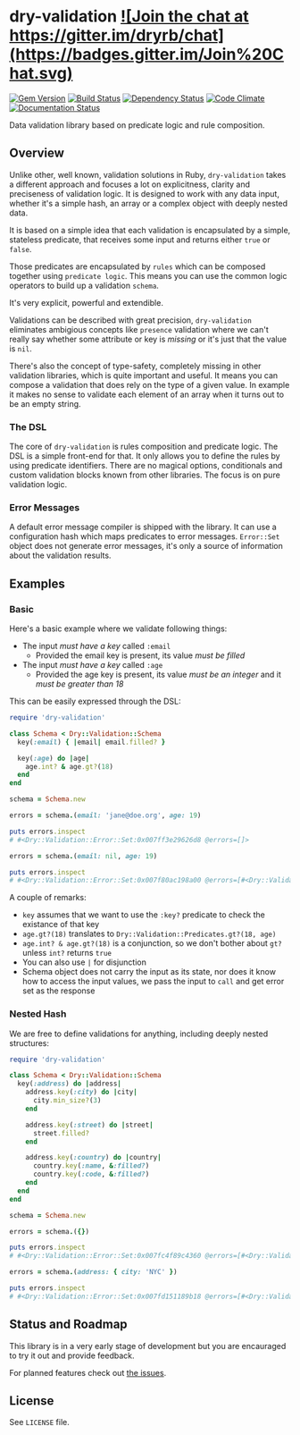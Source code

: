 # dry-validation <a href="https://gitter.im/dryrb/chat" target="_blank">![Join the chat at https://gitter.im/dryrb/chat](https://badges.gitter.im/Join%20Chat.svg)</a>

<a href="https://rubygems.org/gems/dry-validation" target="_blank">![Gem Version](https://badge.fury.io/rb/dry-validation.svg)</a>
<a href="https://travis-ci.org/dryrb/dry-validation" target="_blank">![Build Status](https://travis-ci.org/dryrb/dry-validation.svg?branch=master)</a>
<a href="https://gemnasium.com/dryrb/dry-validation" target="_blank">![Dependency Status](https://gemnasium.com/dryrb/dry-validation.svg)</a>
<a href="https://codeclimate.com/github/dryrb/dry-validation" target="_blank">![Code Climate](https://codeclimate.com/github/dryrb/dry-validation/badges/gpa.svg)</a>
<a href="http://inch-ci.org/github/dryrb/dry-validation" target="_blank">![Documentation Status](http://inch-ci.org/github/dryrb/dry-validation.svg?branch=master&style=flat)</a>

Data validation library based on predicate logic and rule composition.

## Overview

Unlike other, well known, validation solutions in Ruby, `dry-validation` takes
a different approach and focuses a lot on explicitness, clarity and preciseness
of validation logic. It is designed to work with any data input, whether it's a
simple hash, an array or a complex object with deeply nested data.

It is based on a simple idea that each validation is encapsulated by a simple,
stateless predicate, that receives some input and returns either `true` or `false`.

Those predicates are encapsulated by `rules` which can be composed together using
`predicate logic`. This means you can use the common logic operators to build up
a validation `schema`.

It's very explicit, powerful and extendible.

Validations can be described with great precision, `dry-validation` eliminates
ambigious concepts like `presence` validation where we can't really say whether
some attribute or key is *missing* or it's just that the value is `nil`.

There's also the concept of type-safety, completely missing in other validation
libraries, which is quite important and useful. It means you can compose a validation
that does rely on the type of a given value. In example it makes no sense to validate
each element of an array when it turns out to be an empty string.

### The DSL

The core of `dry-validation` is rules composition and predicate logic. The DSL
is a simple front-end for that. It only allows you to define the rules by using
predicate identifiers. There are no magical options, conditionals and custom
validation blocks known from other libraries. The focus is on pure validation
logic.

### Error Messages

A default error message compiler is shipped with the library. It can use a configuration
hash which maps predicates to error messages. `Error::Set` object does not generate
error messages, it's only a source of information about the validation results.

## Examples

### Basic

Here's a basic example where we validate following things:

* The input *must have a key* called `:email`
  * Provided the email key is present, its value *must be filled*
* The input *must have a key* called `:age`
  * Provided the age key is present, its value *must be an integer* and it *must be greater than 18*

This can be easily expressed through the DSL:

``` ruby
require 'dry-validation'

class Schema < Dry::Validation::Schema
  key(:email) { |email| email.filled? }

  key(:age) do |age|
    age.int? & age.gt?(18)
  end
end

schema = Schema.new

errors = schema.(email: 'jane@doe.org', age: 19)

puts errors.inspect
# #<Dry::Validation::Error::Set:0x007ff3e29626d8 @errors=[]>

errors = schema.(email: nil, age: 19)

puts errors.inspect
# #<Dry::Validation::Error::Set:0x007f80ac198a00 @errors=[#<Dry::Validation::Error:0x007f80ac193aa0 @result=#<Dry::Validation::Result::Value success?=false input=nil rule=#<Dry::Validation::Rule::Value name=:email predicate=#<Dry::Validation::Predicate id=:filled?>>>>]>
```

A couple of remarks:

* `key` assumes that we want to use the `:key?` predicate to check the existance of that key
* `age.gt?(18)` translates to `Dry::Validation::Predicates.gt?(18, age)`
* `age.int? & age.gt?(18)` is a conjunction, so we don't bother about `gt?` unless `int?` returns `true`
* You can also use `|` for disjunction
* Schema object does not carry the input as its state, nor does it know how to access the input values, we
  pass the input to `call` and get error set as the response

### Nested Hash

We are free to define validations for anything, including deeply nested structures:

``` ruby
require 'dry-validation'

class Schema < Dry::Validation::Schema
  key(:address) do |address|
    address.key(:city) do |city|
      city.min_size?(3)
    end

    address.key(:street) do |street|
      street.filled?
    end

    address.key(:country) do |country|
      country.key(:name, &:filled?)
      country.key(:code, &:filled?)
    end
  end
end

schema = Schema.new

errors = schema.({})

puts errors.inspect
# #<Dry::Validation::Error::Set:0x007fc4f89c4360 @errors=[#<Dry::Validation::Error:0x007fc4f89c4108 @result=#<Dry::Validation::Result::Value success?=false input=nil rule=#<Dry::Validation::Rule::Key name=:address predicate=#<Dry::Validation::Predicate id=:key?>>>>]>

errors = schema.(address: { city: 'NYC' })

puts errors.inspect
# #<Dry::Validation::Error::Set:0x007fd151189b18 @errors=[#<Dry::Validation::Error:0x007fd151188e20 @result=#<Dry::Validation::Result::Set success?=false input={:city=>"NYC"} rule=#<Dry::Validation::Rule::Set name=:address predicate=[#<Dry::Validation::Rule::Conjunction left=#<Dry::Validation::Rule::Key name=:city predicate=#<Dry::Validation::Predicate id=:key?>> right=#<Dry::Validation::Rule::Value name=:city predicate=#<Dry::Validation::Predicate id=:min_size?>>>, #<Dry::Validation::Rule::Conjunction left=#<Dry::Validation::Rule::Key name=:street predicate=#<Dry::Validation::Predicate id=:key?>> right=#<Dry::Validation::Rule::Value name=:street predicate=#<Dry::Validation::Predicate id=:filled?>>>, #<Dry::Validation::Rule::Conjunction left=#<Dry::Validation::Rule::Key name=:country predicate=#<Dry::Validation::Predicate id=:key?>> right=#<Dry::Validation::Rule::Set name=:country predicate=[#<Dry::Validation::Rule::Conjunction left=#<Dry::Validation::Rule::Key name=:name predicate=#<Dry::Validation::Predicate id=:key?>> right=#<Dry::Validation::Rule::Value name=:name predicate=#<Dry::Validation::Predicate id=:filled?>>>, #<Dry::Validation::Rule::Conjunction left=#<Dry::Validation::Rule::Key name=:code predicate=#<Dry::Validation::Predicate id=:key?>> right=#<Dry::Validation::Rule::Value name=:code predicate=#<Dry::Validation::Predicate id=:filled?>>>]>>]>>>]>
```

## Status and Roadmap

This library is in a very early stage of development but you are encauraged to
try it out and provide feedback.

For planned features check out [the issues](https://github.com/dryrb/dry-validation/labels/feature).

## License

See `LICENSE` file.
